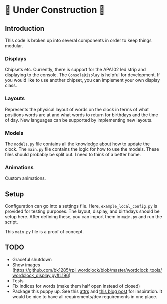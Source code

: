 # :construction: Under Construction :construction:

## Introduction
This code is broken up into several components in order to keep things modular.

### Displays
Chipsets etc. Currently, there is support for the APA102 led strip and displaying to the console. The `ConsoleDisplay` is helpful for development. If you would like to use another chipset, you can implement your own display class.

### Layouts
Represents the physical layout of words on the clock in terms of what positions words are at and what words to return for birthdays and the time of day. New languages can be supported by implementing new layouts.

### Models
The `models.py` file contains all the knowledge about how to update the clock. The `main.py` file contains the logic for how to use the models. These files should probably be split out. I need to think of a better home.

### Animations
Custom animations.

## Setup
Configuration can go into a settings file. Here, `example_local_config.py` is provided for testing purposes. The layout, display, and birthdays should be setup here. After defining these, you can import them in `main.py` and run the script.

This `main.py` file is a proof of concept.

## TODO
* Graceful shutdown
* Show images (https://github.com/bk1285/rpi_wordclock/blob/master/wordclock_tools/wordclock_display.py#L196)
* Tests
* Fix indices for words (make them half open instead of closed)
* Package this puppy up. See this [attrs](https://www.attrs.org/en/latest/contributing.html) and [this blog post](https://hynek.me/articles/testing-packaging/) for inspiration. It would be nice to have all requirements/dev requirements in one place.
